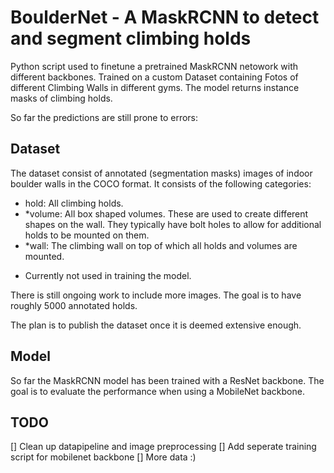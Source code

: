 # BoulderNet - A MaskRCNN to detect and segment climbing holds

Python script used to finetune a pretrained MaskRCNN netowork with different backbones. Trained on a custom Dataset containing Fotos of different Climbing Walls in different gyms.
The model returns instance masks of climbing holds.

So far the predictions are still prone to errors:




## Dataset

The dataset consist of annotated (segmentation masks) images of indoor boulder walls in the COCO format. It consists of the following categories:

- hold: All climbing holds. 
- *volume: All box shaped volumes. These are used to create different shapes on the wall. They typically have bolt holes to allow for additional holds to be mounted on them.
- *wall: The climbing wall on top of which all holds and volumes are mounted.

* Currently not used in training the model.

There is still ongoing work to include more images. The goal is to have roughly 5000 annotated holds.

The plan is to publish the dataset once it is deemed extensive enough.

## Model

So far the MaskRCNN model has been trained with a ResNet backbone. The goal is to evaluate the performance when using a MobileNet backbone.

## TODO

[] Clean up datapipeline and image preprocessing
[] Add seperate training script for mobilenet backbone
[] More data :)
